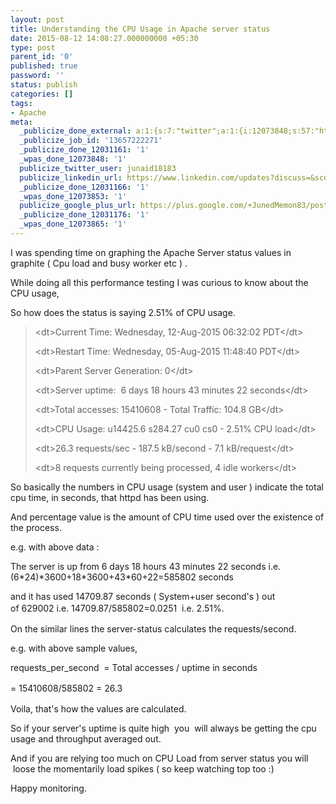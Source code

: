 ```yaml
---
layout: post
title: Understanding the CPU Usage in Apache server status
date: 2015-08-12 14:08:27.000000000 +05:30
type: post
parent_id: '0'
published: true
password: ''
status: publish
categories: []
tags:
- Apache
meta:
  _publicize_done_external: a:1:{s:7:"twitter";a:1:{i:12073848;s:57:"https://twitter.com/junaid18183/status/631467292895764485";}}
  _publicize_job_id: '13657222271'
  _publicize_done_12031161: '1'
  _wpas_done_12073848: '1'
  publicize_twitter_user: junaid18183
  publicize_linkedin_url: https://www.linkedin.com/updates?discuss=&scope=99615851&stype=M&topic=6037232987165175808&type=U&a=Ml-d
  _publicize_done_12031166: '1'
  _wpas_done_12073853: '1'
  publicize_google_plus_url: https://plus.google.com/+JunedMemon83/posts/BW7XGFyXTZ2
  _publicize_done_12031176: '1'
  _wpas_done_12073865: '1'
---
```

<p>I was spending time on graphing the Apache Server status values in graphite ( Cpu load and busy worker etc ) .</p>
<p>While doing all this performance testing I was curious to know about the CPU usage,</p>
<p>So how does the status is saying 2.51% of CPU usage.</p>
<blockquote><p>&lt;dt&gt;Current Time: Wednesday, 12-Aug-2015 06:32:02 PDT&lt;/dt&gt;</p>
<p>&lt;dt&gt;Restart Time: Wednesday, 05-Aug-2015 11:48:40 PDT&lt;/dt&gt;</p>
<p>&lt;dt&gt;Parent Server Generation: 0&lt;/dt&gt;</p>
<p>&lt;dt&gt;Server uptime:  6 days 18 hours 43 minutes 22 seconds&lt;/dt&gt;</p>
<p>&lt;dt&gt;Total accesses: 15410608 - Total Traffic: 104.8 GB&lt;/dt&gt;</p>
<p>&lt;dt&gt;CPU Usage: u14425.6 s284.27 cu0 cs0 - 2.51% CPU load&lt;/dt&gt;</p>
<p>&lt;dt&gt;26.3 requests/sec - 187.5 kB/second - 7.1 kB/request&lt;/dt&gt;</p>
<p>&lt;dt&gt;8 requests currently being processed, 4 idle workers&lt;/dt&gt;</p></blockquote>
<p>So basically the numbers in CPU usage (system and user ) indicate the total cpu time, in seconds, that httpd has been using.</p>
<p>And percentage value is the amount of CPU time used over the existence of the process.</p>
<p>e.g. with above data :</p>
<p>The server is up from 6 days 18 hours 43 minutes 22 seconds i.e. (6*24)*3600+18*3600+43*60+22=585802 seconds</p>
<p>and it has used 14709.87 seconds ( System+user second's ) out of 629002<span style="line-height:1.5;"> i.e. 14709.87/</span>585802<span style="line-height:1.5;">=</span>0.0251  i.e. 2.51%.</p>
<p>On the similar lines the server-status calculates the requests/second.</p>
<p>e.g. with above sample values,</p>
<p>requests_per_second  = Total accesses / uptime in seconds</p>
<p>= 15410608/<span style="line-height:1.5;">585802</span><span style="line-height:1.5;"> = 26.3 </span></p>
<p>Voila, that's how the values are calculated.</p>
<p>So if your server's uptime is quite high  you  will always be getting the cpu usage and throughput averaged out.</p>
<p>And if you are relying too much on CPU Load from server status you will  loose the momentarily load spikes ( so keep watching top too :)</p>
<p>Happy monitoring.</p>
